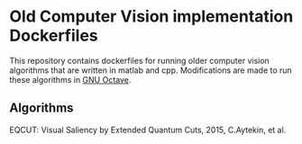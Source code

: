 # Old Computer Vision implementation Dockerfiles

This repository contains dockerfiles for running older computer vision algorithms that are
written in matlab and cpp. Modifications are made to run these algorithms in [GNU Octave](https://www.gnu.org/software/octave/).

## Algorithms

EQCUT: Visual Saliency by Extended Quantum Cuts, 2015, C.Aytekin, et al. 

